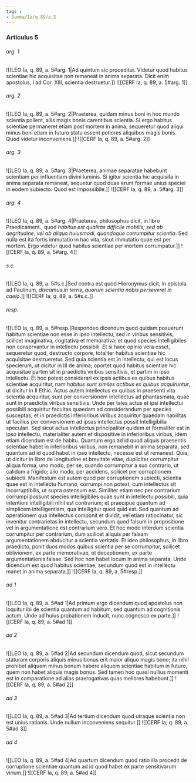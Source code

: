 ```yaml
---
tags : 
- Summa/Ia/q.89/a.5
---
```


### Articulus 5

###### arg. 1
![[LEO Ia, q. 89, a. 5#arg. 1|Ad quintum sic proceditur. Videtur quod habitus scientiae hic acquisitae non remaneat in anima separata. Dicit enim apostolus, I ad Cor. XIII, scientia destruetur.]]
![[CERF Ia, q. 89, a. 5#arg. 1]]

###### arg. 2
![[LEO Ia, q. 89, a. 5#arg. 2|Praeterea, quidam minus boni in hoc mundo scientia pollent, aliis magis bonis carentibus scientia. Si ergo habitus scientiae permaneret etiam post mortem in anima, sequeretur quod aliqui minus boni etiam in futuro statu essent potiores aliquibus magis bonis. Quod videtur inconveniens.]]
![[CERF Ia, q. 89, a. 5#arg. 2]]

###### arg. 3
![[LEO Ia, q. 89, a. 5#arg. 3|Praeterea, animae separatae habebunt scientiam per influentiam divini luminis. Si igitur scientia hic acquisita in anima separata remaneat, sequetur quod duae erunt formae unius speciei in eodem subiecto. Quod est impossibile.]]
![[CERF Ia, q. 89, a. 5#arg. 3]]

###### arg. 4
![[LEO Ia, q. 89, a. 5#arg. 4|Praeterea, philosophus dicit, in libro Praedicament., quod *habitus est qualitas difficile mobilis; sed ab aegritudine, vel ab aliquo huiusmodi, quandoque corrumpitur scientia*. Sed nulla est ita fortis immutatio in hac vita, sicut immutatio quae est per mortem. Ergo videtur quod habitus scientiae per mortem corrumpatur.]]
![[CERF Ia, q. 89, a. 5#arg. 4]]

###### s.c.
![[LEO Ia, q. 89, a. 5#s.c.|Sed contra est quod Hieronymus dicit, in epistola ad Paulinum, *discamus in terris, quorum scientia nobis perseveret in caelo*.]]
![[CERF Ia, q. 89, a. 5#s.c.]]

###### resp.
![[LEO Ia, q. 89, a. 5#resp.|Respondeo dicendum quod quidam posuerunt habitum scientiae non esse in ipso intellectu, sed in viribus sensitivis, scilicet imaginativa, cogitativa et memorativa; et quod species intelligibiles non conservantur in intellectu possibili. Et si haec opinio vera esset, sequeretur quod, destructo corpore, totaliter habitus scientiae hic acquisitae destrueretur. Sed quia scientia est in intellectu, qui est locus specierum, ut dicitur in III de anima; oportet quod habitus scientiae hic acquisitae partim sit in praedictis viribus sensitivis, et partim in ipso intellectu. Et hoc potest considerari ex ipsis actibus ex quibus habitus scientiae acquiritur, nam *habitus sunt similes actibus ex quibus acquiruntur*, ut dicitur in II Ethic. Actus autem intellectus ex quibus in praesenti vita scientia acquiritur, sunt per conversionem intellectus ad phantasmata, quae sunt in praedictis viribus sensitivis. Unde per tales actus et ipsi intellectui possibili acquiritur facultas quaedam ad considerandum per species susceptas; et in praedictis inferioribus viribus acquiritur quaedam habilitas ut facilius per conversionem ad ipsas intellectus possit intelligibilia speculari. Sed sicut actus intellectus principaliter quidem et formaliter est in ipso intellectu, materialiter autem et dispositive in inferioribus viribus, idem etiam dicendum est de habitu. Quantum ergo ad id quod aliquis praesentis scientiae habet in inferioribus viribus, non remanebit in anima separata, sed quantum ad id quod habet in ipso intellectu, necesse est ut remaneat. Quia, ut dicitur in libro de longitudine et brevitate vitae, dupliciter corrumpitur aliqua forma, uno modo, per se, quando corrumpitur a suo contrario, ut calidum a frigido; alio modo, per accidens, scilicet per corruptionem subiecti. Manifestum est autem quod per corruptionem subiecti, scientia quae est in intellectu humano, corrumpi non potest, cum intellectus sit incorruptibilis, ut supra ostensum est. Similiter etiam nec per contrarium corrumpi possunt species intelligibiles quae sunt in intellectu possibili, quia intentioni intelligibili nihil est contrarium; et praecipue quantum ad simplicem intelligentiam, qua intelligitur quod quid est. Sed quantum ad operationem qua intellectus componit et dividit, vel etiam ratiocinatur, sic invenitur contrarietas in intellectu, secundum quod falsum in propositione vel in argumentatione est contrarium vero. Et hoc modo interdum scientia corrumpitur per contrarium, dum scilicet aliquis per falsam argumentationem abducitur a scientia veritatis. Et ideo philosophus, in libro praedicto, ponit duos modos quibus scientia per se corrumpitur, scilicet oblivionem, ex parte memorativae, et deceptionem, ex parte argumentationis falsae. Sed hoc non habet locum in anima separata. Unde dicendum est quod habitus scientiae, secundum quod est in intellectu manet in anima separata.]]
![[CERF Ia, q. 89, a. 5#resp.]]

###### ad 1
![[LEO Ia, q. 89, a. 5#ad 1|Ad primum ergo dicendum quod apostolus non loquitur ibi de scientia quantum ad habitum, sed quantum ad cognitionis actum. Unde ad huius probationem inducit, nunc cognosco ex parte.]]
![[CERF Ia, q. 89, a. 5#ad 1]]

###### ad 2
![[LEO Ia, q. 89, a. 5#ad 2|Ad secundum dicendum quod, sicut secundum staturam corporis aliquis minus bonus erit maior aliquo magis bono; ita nihil prohibet aliquem minus bonum habere aliquem scientiae habitum in futuro, quem non habet aliquis magis bonus. Sed tamen hoc quasi nullius momenti est in comparatione ad alias praerogativas quas meliores habebunt.]]
![[CERF Ia, q. 89, a. 5#ad 2]]

###### ad 3
![[LEO Ia, q. 89, a. 5#ad 3|Ad tertium dicendum quod utraque scientia non est unius rationis. Unde nullum inconveniens sequitur.]]
![[CERF Ia, q. 89, a. 5#ad 3]]

###### ad 4
![[LEO Ia, q. 89, a. 5#ad 4|Ad quartum dicendum quod ratio illa procedit de corruptione scientiae quantum ad id quod habet ex parte sensitivarum virium.]]
![[CERF Ia, q. 89, a. 5#ad 4]]

